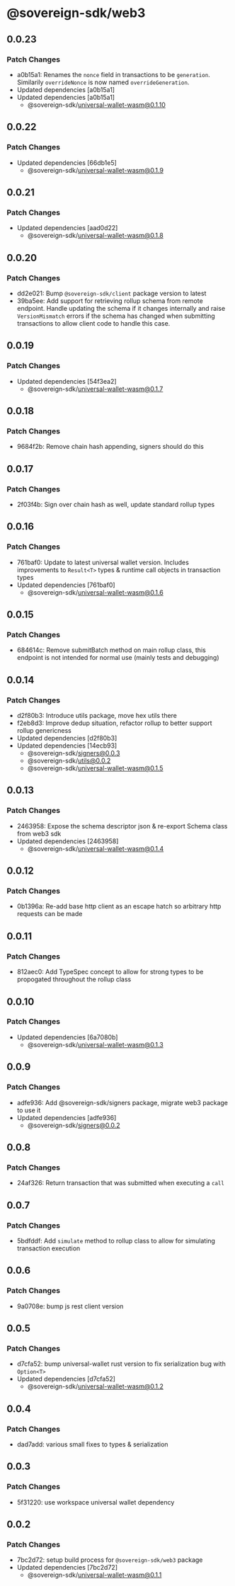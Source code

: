 # @sovereign-sdk/web3

## 0.0.23

### Patch Changes

- a0b15a1: Renames the `nonce` field in transactions to be `generation`.
  Similarily `overrideNonce` is now named `overrideGeneration`.
- Updated dependencies [a0b15a1]
- Updated dependencies [a0b15a1]
  - @sovereign-sdk/universal-wallet-wasm@0.1.10

## 0.0.22

### Patch Changes

- Updated dependencies [66db1e5]
  - @sovereign-sdk/universal-wallet-wasm@0.1.9

## 0.0.21

### Patch Changes

- Updated dependencies [aad0d22]
  - @sovereign-sdk/universal-wallet-wasm@0.1.8

## 0.0.20

### Patch Changes

- dd2e021: Bump `@sovereign-sdk/client` package version to latest
- 39ba5ee: Add support for retrieving rollup schema from remote endpoint. Handle updating the schema if it changes internally and raise `VersionMismatch` errors if the schema has changed when submitting transactions to allow client code to handle this case.

## 0.0.19

### Patch Changes

- Updated dependencies [54f3ea2]
  - @sovereign-sdk/universal-wallet-wasm@0.1.7

## 0.0.18

### Patch Changes

- 9684f2b: Remove chain hash appending, signers should do this

## 0.0.17

### Patch Changes

- 2f03f4b: Sign over chain hash as well, update standard rollup types

## 0.0.16

### Patch Changes

- 761baf0: Update to latest universal wallet version. Includes improvements to `Result<T>` types & runtime call objects in transaction types
- Updated dependencies [761baf0]
  - @sovereign-sdk/universal-wallet-wasm@0.1.6

## 0.0.15

### Patch Changes

- 684614c: Remove submitBatch method on main rollup class, this endpoint is not intended for normal use (mainly tests and debugging)

## 0.0.14

### Patch Changes

- d2f80b3: Introduce utils package, move hex utils there
- f2eb8d3: Improve dedup situation, refactor rollup to better support rollup genericness
- Updated dependencies [d2f80b3]
- Updated dependencies [14ecb93]
  - @sovereign-sdk/signers@0.0.3
  - @sovereign-sdk/utils@0.0.2
  - @sovereign-sdk/universal-wallet-wasm@0.1.5

## 0.0.13

### Patch Changes

- 2463958: Expose the schema descriptor json & re-export Schema class from web3 sdk
- Updated dependencies [2463958]
  - @sovereign-sdk/universal-wallet-wasm@0.1.4

## 0.0.12

### Patch Changes

- 0b1396a: Re-add base http client as an escape hatch so arbitrary http requests can be made

## 0.0.11

### Patch Changes

- 812aec0: Add TypeSpec concept to allow for strong types to be propogated throughout the rollup class

## 0.0.10

### Patch Changes

- Updated dependencies [6a7080b]
  - @sovereign-sdk/universal-wallet-wasm@0.1.3

## 0.0.9

### Patch Changes

- adfe936: Add @sovereign-sdk/signers package, migrate web3 package to use it
- Updated dependencies [adfe936]
  - @sovereign-sdk/signers@0.0.2

## 0.0.8

### Patch Changes

- 24af326: Return transaction that was submitted when executing a `call`

## 0.0.7

### Patch Changes

- 5bdfddf: Add `simulate` method to rollup class to allow for simulating transaction execution

## 0.0.6

### Patch Changes

- 9a0708e: bump js rest client version

## 0.0.5

### Patch Changes

- d7cfa52: bump universal-wallet rust version to fix serialization bug with `Option<T>`
- Updated dependencies [d7cfa52]
  - @sovereign-sdk/universal-wallet-wasm@0.1.2

## 0.0.4

### Patch Changes

- dad7add: various small fixes to types & serialization

## 0.0.3

### Patch Changes

- 5f31220: use workspace universal wallet dependency

## 0.0.2

### Patch Changes

- 7bc2d72: setup build process for `@sovereign-sdk/web3` package
- Updated dependencies [7bc2d72]
  - @sovereign-sdk/universal-wallet-wasm@0.1.1
